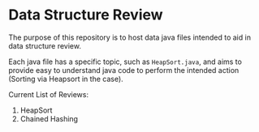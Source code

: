 # Data Structure Review

The purpose of this repository is to host data java files intended to aid in data structure review.

Each java file has a specific topic, such as `HeapSort.java`, and aims to provide easy to understand java code to perform the
intended action (Sorting via Heapsort in the case).


Current List of Reviews:
1. HeapSort
2. Chained Hashing
